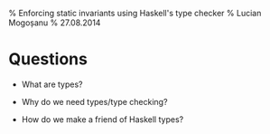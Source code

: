 % Enforcing static invariants using Haskell's type checker
% Lucian Mogoșanu
% 27.08.2014

# Questions

* What are types?

* Why do we need types/type checking?

* How do we make a friend of Haskell types?

